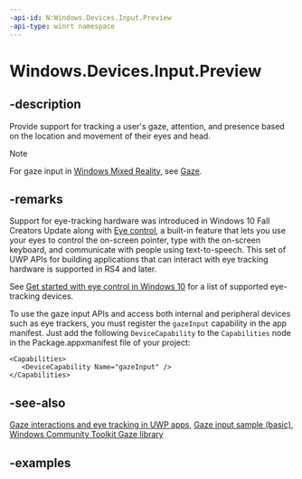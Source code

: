 ```yaml
---
-api-id: N:Windows.Devices.Input.Preview
-api-type: winrt namespace
---
```


<!-- Namespace syntax.
namespace Windows.Devices.Input.Preview 
-->

# Windows.Devices.Input.Preview

## -description

Provide support for tracking a user's gaze, attention, and presence based on the location and movement of their eyes and head.

> [!NOTE]
> For gaze input in [Windows Mixed Reality](/windows/mixed-reality/), see [Gaze](https://github.com/MicrosoftDocs/mixed-reality/blob/11dfe739fd3c1be0311611ea522a6b80a7ce5307/mixed-reality-docs/gaze.md).

## -remarks

Support for eye-tracking hardware was introduced in Windows 10 Fall Creators Update along with [Eye control](https://support.microsoft.com/en-us/help/4043921/windows-10-get-started-eye-control), a built-in feature that lets you use your eyes to control the on-screen pointer, type with the on-screen keyboard, and communicate with people using text-to-speech. This set of UWP APIs for building applications that can interact with eye tracking hardware is supported in RS4 and later.

See [Get started with eye control in Windows 10](https://support.microsoft.com/help/4043921/windows-10-get-started-eye-control#supported-devices ) for a list of supported eye-tracking devices.

To use the gaze input APIs and access both internal and peripheral devices such as eye trackers, you must register the `gazeInput` capability in the app manifest. Just add the following `DeviceCapability` to the `Capabilities` node in the Package.appxmanifest file of your project:

```xaml
<Capabilities>
   <DeviceCapability Name="gazeInput" />
</Capabilities>
```

## -see-also

[Gaze interactions and eye tracking in UWP apps](/windows/uwp/design/input/gaze-interactions), [Gaze input sample (basic)](https://github.com/MicrosoftDocs/windows-topic-specific-samples/archive/uwp-gazeinput-basic.zip), [Windows Community Toolkit Gaze library](/windows/uwpcommunitytoolkit/gaze/gazeinteractionlibrary)

## -examples
